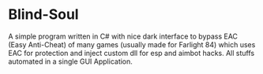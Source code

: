 # Blind-Soul
A simple program written in C# with nice dark interface to bypass EAC (Easy Anti-Cheat) of many games (usually made for Farlight 84) which uses EAC for protection and inject custom dll for esp and aimbot hacks. All stuffs automated in a single GUI Application.
